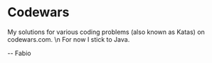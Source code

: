 # Codewars
My solutions for various coding problems (also known as Katas) on codewars.com. \n
For now I stick to Java.

-- Fabio
